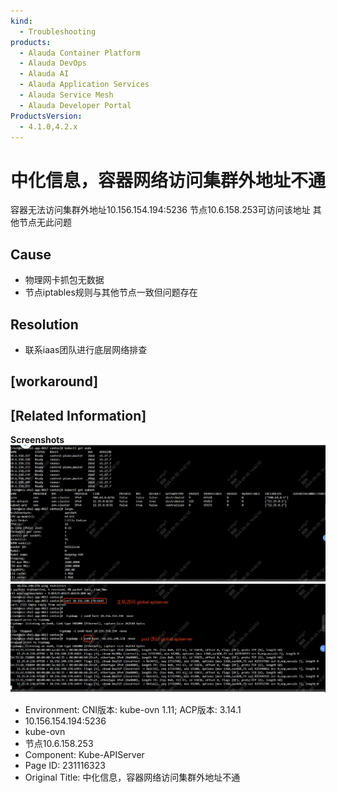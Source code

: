 ```yaml
---
kind:
  - Troubleshooting
products:
  - Alauda Container Platform
  - Alauda DevOps
  - Alauda AI
  - Alauda Application Services
  - Alauda Service Mesh
  - Alauda Developer Portal
ProductsVersion:
  - 4.1.0,4.2.x
---
```

<!-- A type of document that involves encountering a fault, diagnosing it, performing root cause analysis, and providing solutions. -->

# 中化信息，容器网络访问集群外地址不通

容器无法访问集群外地址10.156.154.194:5236 节点10.6.158.253可访问该地址 其他节点无此问题

## Cause
- 物理网卡抓包无数据
- 节点iptables规则与其他节点一致但问题存在

## Resolution
- 联系iaas团队进行底层网络排查

## [workaround]

## [Related Information]
**Screenshots**
![](assets/zhong-hua-xin-xi-rong-qi-wang-luo-fang-wen-ji-qun-wai-di-zhi-bu-tong/image-2024-9-5_15-16-6.png)
![](assets/zhong-hua-xin-xi-rong-qi-wang-luo-fang-wen-ji-qun-wai-di-zhi-bu-tong/image-2024-9-5_15-16-52.png)
- Environment: CNI版本: kube-ovn 1.11; ACP版本: 3.14.1
- 10.156.154.194:5236
- kube-ovn
- 节点10.6.158.253
- Component: Kube-APIServer
- Page ID: 231116323
- Original Title: 中化信息，容器网络访问集群外地址不通
